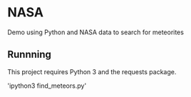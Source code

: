 # NASA
Demo using Python and NASA data to search for meteorites

## Runnning

This project requires Python 3 and the requests package.

'ipython3 find_meteors.py'
